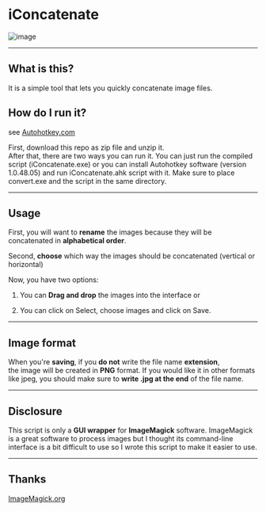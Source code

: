 # iConcatenate![image](https://lh6.googleusercontent.com/-nBqvOQp0hwc/VPGQ1MbYAjI/AAAAAAAAAmk/NFuJCbQno-g/w225-h112-no/iconcatenate.png)----## What is this?It is a simple tool that lets you quickly concatenate image files.## How do I run it?see [Autohotkey.com](http://www.autohotkey.com/board/topic/86134-autohotkey-10-classic-and-basic-versions/)  First, download this repo as zip file and unzip it.  After that, there are two ways you can run it. You can just run the compiled script (iConcatenate.exe) or you can install Autohotkey software (version 1.0.48.05) and run iConcatenate.ahk script with it. Make sure to place convert.exe and the script in the same directory.----## UsageFirst, you will want to **rename** the images because they will be concatenated in **alphabetical order**.Second, **choose** which way the images should be concatenated (vertical or horizontal)Now, you have two options:1. You can **Drag and drop** the images into the interface or2. You can click on Select, choose images and click on Save.----## Image formatWhen you're **saving**, if you **do not** write the file name **extension**,  the image will be created in **PNG** format. If you would like it in other formats like jpeg, you should make sure to **write .jpg at the end** of the file name.----## DisclosureThis script is only a **GUI wrapper** for **ImageMagick** software. ImageMagick is a great software to process images but I thought its command-line interface is a bit difficult to use so I wrote this script to make it easier to use.----## Thanks[ImageMagick.org](http://www.imagemagick.org/)